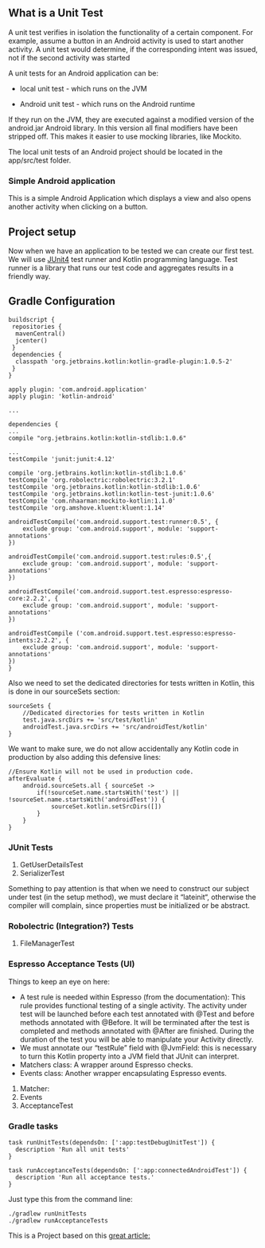 ## What is a Unit Test

A unit test verifies in isolation the functionality of a certain component. For example, assume a button in an Android activity is used to start another activity. A unit test would determine, if the corresponding intent was issued, not if the second activity was started

A unit tests for an Android application can be:

 - local unit test - which runs on the JVM

 - Android unit test - which runs on the Android runtime

If they run on the JVM, they are executed against a modified version of the android.jar Android library. In this version all final modifiers have been stripped off. This makes it easier to use mocking libraries, like Mockito.

The local unit tests of an Android project should be located in the app/src/test folder.


### Simple Android application

This is a simple Android Application which displays a view and also opens another activity when clicking on a button.

## Project setup

Now when we have an application to be tested we can create our first test. We will use [JUnit4](https://github.com/junit-team/junit4/wiki/getting-started) test runner and Kotlin programming language. Test runner is a library that runs our test code and aggregates results in a friendly way.

## Gradle Configuration

    buildscript {
     repositories {
      mavenCentral()
      jcenter()
     }
     dependencies {
      classpath 'org.jetbrains.kotlin:kotlin-gradle-plugin:1.0.5-2'
     }
    }

    apply plugin: 'com.android.application'
    apply plugin: 'kotlin-android'
    
    ...
    
    dependencies {
    ...
    compile "org.jetbrains.kotlin:kotlin-stdlib:1.0.6"

    ...
    testCompile 'junit:junit:4.12'

    compile 'org.jetbrains.kotlin:kotlin-stdlib:1.0.6'
    testCompile 'org.robolectric:robolectric:3.2.1'
    testCompile 'org.jetbrains.kotlin:kotlin-stdlib:1.0.6'
    testCompile 'org.jetbrains.kotlin:kotlin-test-junit:1.0.6'
    testCompile 'com.nhaarman:mockito-kotlin:1.1.0'
    testCompile 'org.amshove.kluent:kluent:1.14'

    androidTestCompile('com.android.support.test:runner:0.5', {
        exclude group: 'com.android.support', module: 'support-annotations'
    })

    androidTestCompile('com.android.support.test:rules:0.5',{
        exclude group: 'com.android.support', module: 'support-annotations'
    })

    androidTestCompile('com.android.support.test.espresso:espresso-core:2.2.2', {
        exclude group: 'com.android.support', module: 'support-annotations'
    })

    androidTestCompile ('com.android.support.test.espresso:espresso-intents:2.2.2', {
        exclude group: 'com.android.support', module: 'support-annotations'
    })
    }


Also we need to set the dedicated directories for tests written in Kotlin, this is done in our sourceSets section:

    sourceSets {
        //Dedicated directories for tests written in Kotlin
        test.java.srcDirs += 'src/test/kotlin'
        androidTest.java.srcDirs += 'src/androidTest/kotlin'
    }
    
We want to make sure, we do not allow accidentally any Kotlin code in production by also adding this defensive lines:

    //Ensure Kotlin will not be used in production code.
    afterEvaluate {
        android.sourceSets.all { sourceSet ->
            if(!sourceSet.name.startsWith('test') || !sourceSet.name.startsWith('androidTest')) {
                sourceSet.kotlin.setSrcDirs([])
            }
        }
    }

### JUnit Tests

1. GetUserDetailsTest
2. SerializerTest

Something to pay attention is that when we need to construct our subject under test (in the setup method), we must declare it “lateinit“, otherwise the compiler will complain, since properties must be initialized or be abstract.


### Robolectric (Integration?) Tests

1. FileManagerTest


### Espresso Acceptance Tests (UI) 

Things to keep an eye on here:

 - A test rule is needed within Espresso (from the documentation): This rule provides functional testing of a single activity. The activity under test will be launched before each test annotated with @Test and before methods annotated with @Before. It will be terminated after the test is completed and methods annotated with @After are finished. During the duration of the test you will be able to manipulate your Activity directly.
 - We must annotate our “testRule” field with @JvmField: this is necessary to turn this Kotlin property into a JVM field that JUnit can interpret.
 - Matchers class: A wrapper around Espresso checks.
 - Events class: Another wrapper encapsulating Espresso events.
 
 1. Matcher: 
 2. Events
 3. AcceptanceTest

### Gradle tasks

    task runUnitTests(dependsOn: [':app:testDebugUnitTest']) {
      description 'Run all unit tests'
    }
    
    task runAcceptanceTests(dependsOn: [':app:connectedAndroidTest']) {
      description 'Run all acceptance tests.'
    }
    
Just type this from the command line:

    ./gradlew runUnitTests
    ./gradlew runAcceptanceTests
    
This is a Project based on this [great article: ](https://fernandocejas.com/2017/02/03/android-testing-with-kotlin/)

